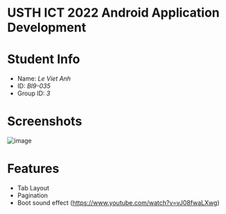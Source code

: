 USTH ICT 2022 Android Application Development
=====================================================

Student Info
===

* Name: *Le Viet Anh*
* ID: *BI9-035*
* Group ID: *3*

Screenshots
===
![image](https://user-images.githubusercontent.com/47298653/138418531-36152040-76fc-4072-a2b3-8bd68b89a8aa.png)

Features
===
- Tab Layout
- Pagination
- Boot sound effect (https://www.youtube.com/watch?v=vJ08fwaLXwg)
